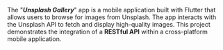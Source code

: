 The "**_Unsplash Gallery_**" app is a mobile application built with Flutter that allows users to browse for images from Unsplash.
The app interacts with the Unsplash API to fetch and display high-quality images. This project demonstrates the integration of 
a **RESTful API** within a cross-platform mobile application.
